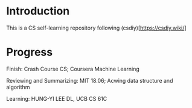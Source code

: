 # Introduction

This is a CS self-learning repository following (csdiy)[https://csdiy.wiki/]

# Progress

Finish: Crash Course CS; Coursera Machine Learning

Reviewing and Summarizing: MIT 18.06; Acwing data structure and algorithm

Learning: HUNG-YI LEE DL, UCB CS 61C
